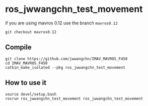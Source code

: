 # ros_jwwangchn_test_movement

if you are using mavros 0.12 use the branch `mavros0.12`

```
git checkout mavros0.12
```

## Compile

```
git clone https://github.com/jwwangchn/IMAV_MAVROS_F450
cd IMAV_MAVROS_F450
catkin_make_isolated --pkg ros_jwwangchn_test_movement
```

## How to use it

```
source devel/setup.bash
rosrun ros_jwwangchn_test_movement ros_jwwangchn_test_movement
```

